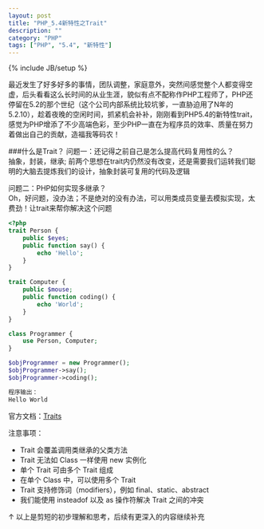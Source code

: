 ```yaml
---
layout: post
title: "PHP_5.4新特性之Trait"
description: ""
category: "PHP"
tags: ["PHP", "5.4", "新特性"]
---
```

{% include JB/setup %}

最近发生了好多好多的事情，团队调整，家庭意外，突然间感觉整个人都变得空虚，后头看看这么长时间的从业生涯，貌似有点不配称作PHP工程师了，PHP还停留在5.2的那个世纪（这个公司内部系统比较坑爹，一直胁迫用了N年的5.2.10），趁着夜晚的空闲时间，抓紧机会补补，刚刚看到PHP5.4的新特性trait，感觉为PHP增添了不少高端色彩，至少PHP一直在为程序员的效率、质量在努力着做出自己的贡献，造福我等码农！   

###什么是Trait？
问题一：还记得之前自己是怎么提高代码复用性的么？   
抽象，封装，继承; 前两个思想在trait内仍然没有改变，还是需要我们运转我们聪明的大脑去提炼我们的设计，抽象封装可复用的代码及逻辑   

问题二：PHP如何实现多继承？   
Oh，好问题，没办法；不是绝对的没有办法，可以用类成员变量去模拟实现，太费劲！让trait来帮你解决这个问题   

```php
<?php
trait Person {
	public $eyes;
	public function say() {
		echo 'Hello';
	}
}

trait Computer {
	public $mouse;
	public function coding() {
		echo 'World';
	}
}

class Programmer {
	use Person, Computer;
}

$objProgrammer = new Programmer();
$objProgrammer->say();
$objProgrammer->coding();

程序输出：
Hello World
```

官方文档：[Traits](http://php.net/manual/zh/language.oop5.traits.php "Traits")   

注意事项：   

* Trait 会覆盖调用类继承的父类方法 
* Trait 无法如 Class 一样使用 new 实例化
* 单个 Trait 可由多个 Trait 组成
* 在单个 Class 中，可以使用多个 Trait
* Trait 支持修饰词（modifiers），例如 final、static、abstract
* 我们能使用 insteadof 以及 as 操作符解决 Trait 之间的冲突

↑ 以上是剪短的初步理解和思考，后续有更深入的内容继续补充
